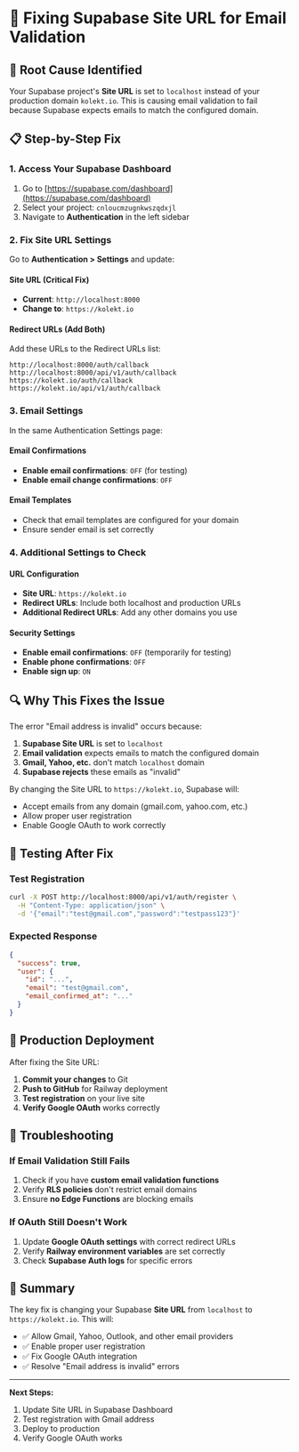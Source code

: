 # 🔧 Fixing Supabase Site URL for Email Validation

## 🚨 **Root Cause Identified**
Your Supabase project's **Site URL** is set to `localhost` instead of your production domain `kolekt.io`. This is causing email validation to fail because Supabase expects emails to match the configured domain.

## 📋 **Step-by-Step Fix**

### **1. Access Your Supabase Dashboard**
1. Go to [https://supabase.com/dashboard](https://supabase.com/dashboard)
2. Select your project: `cnloucmzugnkwszqdxjl`
3. Navigate to **Authentication** in the left sidebar

### **2. Fix Site URL Settings**
Go to **Authentication > Settings** and update:

#### **Site URL (Critical Fix)**
- **Current**: `http://localhost:8000`
- **Change to**: `https://kolekt.io`

#### **Redirect URLs (Add Both)**
Add these URLs to the Redirect URLs list:
```
http://localhost:8000/auth/callback
http://localhost:8000/api/v1/auth/callback
https://kolekt.io/auth/callback
https://kolekt.io/api/v1/auth/callback
```

### **3. Email Settings**
In the same Authentication Settings page:

#### **Email Confirmations**
- **Enable email confirmations**: `OFF` (for testing)
- **Enable email change confirmations**: `OFF`

#### **Email Templates**
- Check that email templates are configured for your domain
- Ensure sender email is set correctly

### **4. Additional Settings to Check**

#### **URL Configuration**
- **Site URL**: `https://kolekt.io`
- **Redirect URLs**: Include both localhost and production URLs
- **Additional Redirect URLs**: Add any other domains you use

#### **Security Settings**
- **Enable email confirmations**: `OFF` (temporarily for testing)
- **Enable phone confirmations**: `OFF`
- **Enable sign up**: `ON`

## 🔍 **Why This Fixes the Issue**

The error "Email address is invalid" occurs because:

1. **Supabase Site URL** is set to `localhost`
2. **Email validation** expects emails to match the configured domain
3. **Gmail, Yahoo, etc.** don't match `localhost` domain
4. **Supabase rejects** these emails as "invalid"

By changing the Site URL to `https://kolekt.io`, Supabase will:
- Accept emails from any domain (gmail.com, yahoo.com, etc.)
- Allow proper user registration
- Enable Google OAuth to work correctly

## 🧪 **Testing After Fix**

### **Test Registration**
```bash
curl -X POST http://localhost:8000/api/v1/auth/register \
  -H "Content-Type: application/json" \
  -d '{"email":"test@gmail.com","password":"testpass123"}'
```

### **Expected Response**
```json
{
  "success": true,
  "user": {
    "id": "...",
    "email": "test@gmail.com",
    "email_confirmed_at": "..."
  }
}
```

## 🚀 **Production Deployment**

After fixing the Site URL:

1. **Commit your changes** to Git
2. **Push to GitHub** for Railway deployment
3. **Test registration** on your live site
4. **Verify Google OAuth** works correctly

## 🔧 **Troubleshooting**

### **If Email Validation Still Fails**
1. Check if you have **custom email validation functions**
2. Verify **RLS policies** don't restrict email domains
3. Ensure **no Edge Functions** are blocking emails

### **If OAuth Still Doesn't Work**
1. Update **Google OAuth settings** with correct redirect URLs
2. Verify **Railway environment variables** are set correctly
3. Check **Supabase Auth logs** for specific errors

## 📝 **Summary**

The key fix is changing your Supabase **Site URL** from `localhost` to `https://kolekt.io`. This will:

- ✅ Allow Gmail, Yahoo, Outlook, and other email providers
- ✅ Enable proper user registration
- ✅ Fix Google OAuth integration
- ✅ Resolve "Email address is invalid" errors

---

**Next Steps:**
1. Update Site URL in Supabase Dashboard
2. Test registration with Gmail address
3. Deploy to production
4. Verify Google OAuth works
